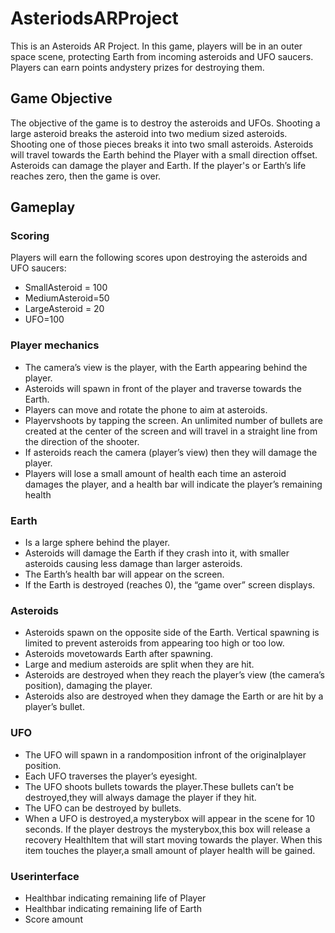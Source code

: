 # AsteriodsARProject
This is an Asteroids AR Project. In this game, players will be in an outer space scene, protecting Earth from incoming asteroids and UFO saucers. Players can earn points andystery prizes for destroying them.

## **Game Objective**
 The objective of the game is to destroy the asteroids and UFOs. Shooting a large asteroid breaks the asteroid into two medium sized asteroids. Shooting one of those pieces breaks it into two small asteroids. 
 Asteroids will travel towards the Earth behind the Player with a small direction offset. Asteroids can damage the player and Earth. If the player's or Earth’s life reaches zero, then the game is over.

## **Gameplay**
 ### **Scoring**
 Players will earn the following scores upon destroying the asteroids and UFO saucers:
 - SmallAsteroid = 100
 - MediumAsteroid=50
 - LargeAsteroid = 20
 - UFO=100

 ### Player mechanics
 - The camera’s view is the player, with the Earth appearing behind the player.
 - Asteroids will spawn in front of the player and traverse towards the Earth.
 - Players can move and rotate the phone to aim at asteroids.
 - Playervshoots by tapping the screen. An unlimited number of bullets are created at the center of the screen and will travel in a straight line from the direction of the shooter.
 - If asteroids reach the camera (player’s view) then they will damage the player.
 - Players will lose a small amount of health each time an asteroid damages the player, and a health bar will indicate the player’s remaining health
   
 ### Earth
 - Is a large sphere behind the player.
 - Asteroids will damage the Earth if they crash into it, with smaller asteroids causing less damage than larger asteroids.
 - The Earth’s health bar will appear on the screen.
 - If the Earth is destroyed (reaches 0), the “game over” screen displays.
 
 ### Asteroids
 - Asteroids spawn on the opposite side of the Earth. Vertical spawning is limited to prevent asteroids from appearing too high or too low.
 - Asteroids movetowards Earth after spawning.
 - Large and medium asteroids are split when they are hit.
 - Asteroids are destroyed when they reach the player’s view (the camera’s position), damaging the player.
 - Asteroids also are destroyed when they damage the Earth or are hit by a player’s bullet.

### UFO
 - The UFO will spawn in a randomposition infront of the originalplayer position.
 - Each UFO traverses the player’s eyesight.
 - The UFO shoots bullets towards the player.These bullets can’t be destroyed,they will always damage the player if they hit.
 - The UFO can be destroyed by bullets.
 - When a UFO is destroyed,a mysterybox will appear in the scene for 10 seconds. If the player destroys the mysterybox,this box will release a recovery 
   HealthItem that will start moving towards the player. When this item touches the player,a small amount of player health will be gained.

 ### Userinterface
 - Healthbar indicating remaining life of Player
 - Healthbar indicating remaining life of Earth
 - Score amount
